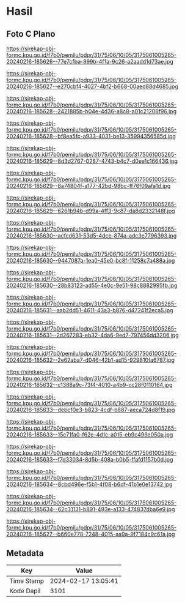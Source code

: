 # Hasil

## Foto C Plano

https://sirekap-obj-formc.kpu.go.id/f7b0/pemilu/pdpr/31/75/06/10/05/3175061005265-20240216-185626--77e7cfba-899b-4f1a-9c26-a2aadd1d73ae.jpg

https://sirekap-obj-formc.kpu.go.id/f7b0/pemilu/pdpr/31/75/06/10/05/3175061005265-20240216-185627--e270cbf4-4027-4bf2-b668-00aed88d4685.jpg

https://sirekap-obj-formc.kpu.go.id/f7b0/pemilu/pdpr/31/75/06/10/05/3175061005265-20240216-185628--2421885b-b04e-4d36-a8c8-a01c21206f96.jpg

https://sirekap-obj-formc.kpu.go.id/f7b0/pemilu/pdpr/31/75/06/10/05/3175061005265-20240216-185628--bf8ea5fc-a933-4031-be13-35994356585d.jpg

https://sirekap-obj-formc.kpu.go.id/f7b0/pemilu/pdpr/31/75/06/10/05/3175061005265-20240216-185629--8d3d2767-0287-4743-b4c7-d0ea1c166436.jpg

https://sirekap-obj-formc.kpu.go.id/f7b0/pemilu/pdpr/31/75/06/10/05/3175061005265-20240216-185629--8a74804f-a177-42bd-98bc-ff76f09afa1d.jpg

https://sirekap-obj-formc.kpu.go.id/f7b0/pemilu/pdpr/31/75/06/10/05/3175061005265-20240216-185629--6261b94b-d99a-4ff3-9c87-da8d2332148f.jpg

https://sirekap-obj-formc.kpu.go.id/f7b0/pemilu/pdpr/31/75/06/10/05/3175061005265-20240216-185630--acfcd631-53d5-4dce-874a-adc3e7796393.jpg

https://sirekap-obj-formc.kpu.go.id/f7b0/pemilu/pdpr/31/75/06/10/05/3175061005265-20240216-185630--9447087a-1ea0-45e0-bc8f-11258c7a488a.jpg

https://sirekap-obj-formc.kpu.go.id/f7b0/pemilu/pdpr/31/75/06/10/05/3175061005265-20240216-185630--28b83123-ad55-4e0c-9e51-98c8882995fb.jpg

https://sirekap-obj-formc.kpu.go.id/f7b0/pemilu/pdpr/31/75/06/10/05/3175061005265-20240216-185631--aab2dd51-4611-43a3-b876-d47241f2eca5.jpg

https://sirekap-obj-formc.kpu.go.id/f7b0/pemilu/pdpr/31/75/06/10/05/3175061005265-20240216-185631--2d267283-eb32-4da6-9ed7-797456dd3206.jpg

https://sirekap-obj-formc.kpu.go.id/f7b0/pemilu/pdpr/31/75/06/10/05/3175061005265-20240216-185632--2e62aba7-d046-42b1-ad15-929810fa6787.jpg

https://sirekap-obj-formc.kpu.go.id/f7b0/pemilu/pdpr/31/75/06/10/05/3175061005265-20240216-185632--c1388a9c-73f4-4010-a4b9-cc28f0110164.jpg

https://sirekap-obj-formc.kpu.go.id/f7b0/pemilu/pdpr/31/75/06/10/05/3175061005265-20240216-185633--debcf0e3-b823-4cdf-b887-aeca724d8f19.jpg

https://sirekap-obj-formc.kpu.go.id/f7b0/pemilu/pdpr/31/75/06/10/05/3175061005265-20240216-185633--15c71fa0-f62e-4d1c-a015-eb9c499e050a.jpg

https://sirekap-obj-formc.kpu.go.id/f7b0/pemilu/pdpr/31/75/06/10/05/3175061005265-20240216-185633--f7d33034-8d5b-408a-b0b5-ffafd1157b0d.jpg

https://sirekap-obj-formc.kpu.go.id/f7b0/pemilu/pdpr/31/75/06/10/05/3175061005265-20240216-185634--8cbd496e-f5b1-4f08-b6df-41b1e0e13742.jpg

https://sirekap-obj-formc.kpu.go.id/f7b0/pemilu/pdpr/31/75/06/10/05/3175061005265-20240216-185634--62c31131-b891-493e-a133-474837dba6e9.jpg

https://sirekap-obj-formc.kpu.go.id/f7b0/pemilu/pdpr/31/75/06/10/05/3175061005265-20240216-185627--b660e778-7248-4015-aa9a-9f7184c9c61a.jpg


## Metadata

| Key        | Value               |
| ---------- | ------------------- |
| Time Stamp | 2024-02-17 13:05:41 |
| Kode Dapil | 3101                |



